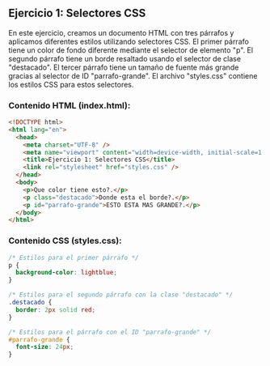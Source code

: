 ## Ejercicio 1: Selectores CSS

En este ejercicio, creamos un documento HTML con tres párrafos y aplicamos diferentes estilos utilizando selectores CSS. El primer párrafo tiene un color de fondo diferente mediante el selector de elemento "p". El segundo párrafo tiene un borde resaltado usando el selector de clase "destacado". El tercer párrafo tiene un tamaño de fuente más grande gracias al selector de ID "parrafo-grande". El archivo "styles.css" contiene los estilos CSS para estos selectores.

### Contenido HTML (index.html):

```html
<!DOCTYPE html>
<html lang="en">
  <head>
    <meta charset="UTF-8" />
    <meta name="viewport" content="width=device-width, initial-scale=1.0" />
    <title>Ejercicio 1: Selectores CSS</title>
    <link rel="stylesheet" href="styles.css" />
  </head>
  <body>
    <p>Que color tiene esto?.</p>
    <p class="destacado">Donde esta el borde?.</p>
    <p id="parrafo-grande">ESTO ESTA MAS GRANDE?.</p>
  </body>
</html>
```

### Contenido CSS (styles.css):

```css
/* Estilos para el primer párrafo */
p {
  background-color: lightblue;
}

/* Estilos para el segundo párrafo con la clase "destacado" */
.destacado {
  border: 2px solid red;
}

/* Estilos para el párrafo con el ID "parrafo-grande" */
#parrafo-grande {
  font-size: 24px;
}
```
